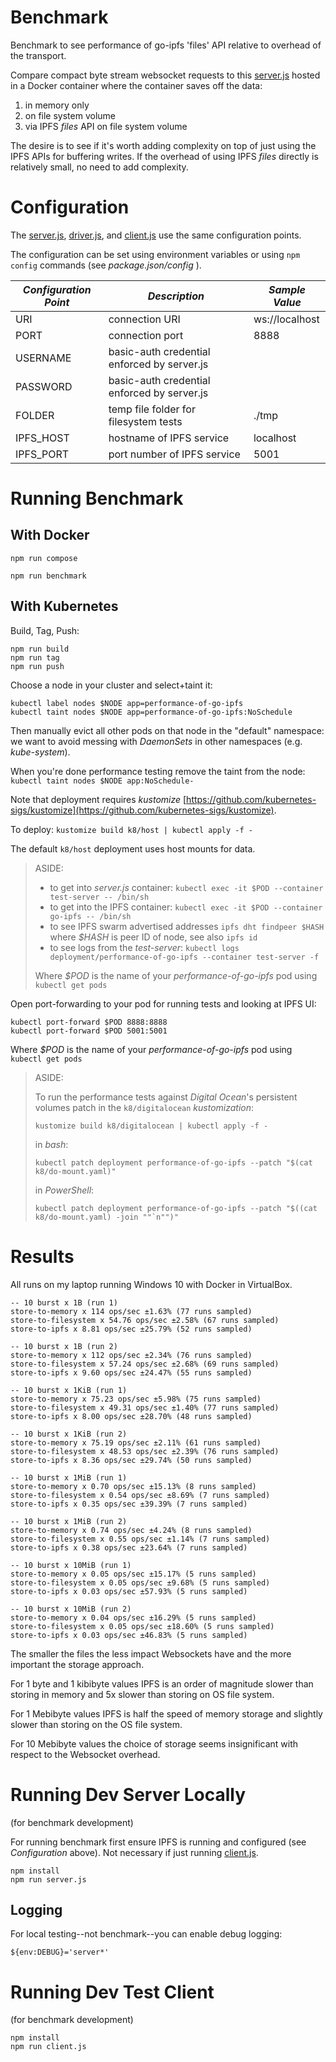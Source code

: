 # Benchmark

Benchmark to see performance of go-ipfs 'files' API relative to overhead of the transport.

Compare compact byte stream websocket requests to this [server.js](./server.js) hosted in a Docker container where the container saves off the data:

1. in memory only
1. on file system volume
1. via IPFS *files* API on file system volume

The desire is to see if it's worth adding complexity on top of just using the IPFS APIs for buffering writes.  If the 
overhead of using IPFS *files* directly is relatively small, no need to add complexity.

# Configuration

The [server.js](./server.js), [driver.js](./driver.js), and [client.js](./client.js) use the same configuration points.

The configuration can be set using environment variables or using `npm config` commands (see *package.json/config* ).

| *Configuration Point* | *Description* | *Sample Value* |
| --- | --- | --- |
| URI | connection URI | ws://localhost |
| PORT | connection port | 8888 |
| USERNAME | basic-auth credential enforced by server.js |  |
| PASSWORD | basic-auth credential enforced by server.js |  |
| FOLDER | temp file folder for filesystem tests | ./tmp |
| IPFS_HOST | hostname of IPFS service | localhost |
| IPFS_PORT | port number of IPFS service | 5001 |

# Running Benchmark

## With Docker

`npm run compose`

`npm run benchmark`

## With Kubernetes

Build, Tag, Push: 

```
npm run build
npm run tag
npm run push
```

Choose a node in your cluster and select+taint it: 

```
kubectl label nodes $NODE app=performance-of-go-ipfs
kubectl taint nodes $NODE app=performance-of-go-ipfs:NoSchedule
```

Then manually evict all other pods on that node in the "default" namespace: we want to avoid messing with *DaemonSets* in other namespaces (e.g. *kube-system*).

When you're done performance testing remove the taint from the node: `kubectl taint nodes $NODE app:NoSchedule-`

Note that deployment requires *kustomize* [https://github.com/kubernetes-sigs/kustomize](https://github.com/kubernetes-sigs/kustomize).

To deploy: `kustomize build k8/host | kubectl apply -f -`

The default `k8/host` deployment uses host mounts for data.

> ASIDE: 
> 
> * to get into *server.js* container: `kubectl exec -it $POD --container test-server -- /bin/sh`
> * to get into the IPFS container: `kubectl exec -it $POD --container go-ipfs -- /bin/sh`
> * to see IPFS swarm advertised addresses `ipfs dht findpeer $HASH` where *$HASH* is peer ID of node, see also `ipfs id`
> * to see logs from the *test-server*: `kubectl logs deployment/performance-of-go-ipfs --container test-server -f`
>
> Where *$POD* is the name of your *performance-of-go-ipfs* pod using `kubectl get pods`

Open port-forwarding to your pod for running tests and looking at IPFS UI:

```
kubectl port-forward $POD 8888:8888
kubectl port-forward $POD 5001:5001
```

Where *$POD* is the name of your *performance-of-go-ipfs* pod using `kubectl get pods`

> ASIDE:
>
> To run the performance tests against *Digital Ocean*'s persistent volumes patch in the `k8/digitalocean` *kustomization*: 
>
> `kustomize build k8/digitalocean | kubectl apply -f -`
>
> in *bash*:
> ```
> kubectl patch deployment performance-of-go-ipfs --patch "$(cat k8/do-mount.yaml)"
> ```
> 
> in *PowerShell*:
> ```
> kubectl patch deployment performance-of-go-ipfs --patch "$((cat k8/do-mount.yaml) -join ""`n"")"
> ```

# Results

All runs on my laptop running Windows 10 with Docker in VirtualBox.

```
-- 10 burst x 1B (run 1)
store-to-memory x 114 ops/sec ±1.63% (77 runs sampled)
store-to-filesystem x 54.76 ops/sec ±2.58% (67 runs sampled)
store-to-ipfs x 8.81 ops/sec ±25.79% (52 runs sampled)

-- 10 burst x 1B (run 2)
store-to-memory x 112 ops/sec ±2.34% (76 runs sampled)
store-to-filesystem x 57.24 ops/sec ±2.68% (69 runs sampled)
store-to-ipfs x 9.60 ops/sec ±24.47% (55 runs sampled)

-- 10 burst x 1KiB (run 1)
store-to-memory x 75.23 ops/sec ±5.98% (75 runs sampled)
store-to-filesystem x 49.31 ops/sec ±1.40% (77 runs sampled)
store-to-ipfs x 8.00 ops/sec ±28.70% (48 runs sampled)

-- 10 burst x 1KiB (run 2)
store-to-memory x 75.19 ops/sec ±2.11% (61 runs sampled)
store-to-filesystem x 48.53 ops/sec ±2.39% (76 runs sampled)
store-to-ipfs x 8.36 ops/sec ±29.74% (50 runs sampled)

-- 10 burst x 1MiB (run 1)
store-to-memory x 0.70 ops/sec ±15.13% (8 runs sampled)
store-to-filesystem x 0.54 ops/sec ±8.69% (7 runs sampled)
store-to-ipfs x 0.35 ops/sec ±39.39% (7 runs sampled)

-- 10 burst x 1MiB (run 2)
store-to-memory x 0.74 ops/sec ±4.24% (8 runs sampled)
store-to-filesystem x 0.55 ops/sec ±1.14% (7 runs sampled)
store-to-ipfs x 0.38 ops/sec ±23.64% (7 runs sampled)

-- 10 burst x 10MiB (run 1)
store-to-memory x 0.05 ops/sec ±15.17% (5 runs sampled)
store-to-filesystem x 0.05 ops/sec ±9.68% (5 runs sampled)
store-to-ipfs x 0.03 ops/sec ±57.93% (5 runs sampled)

-- 10 burst x 10MiB (run 2)
store-to-memory x 0.04 ops/sec ±16.29% (5 runs sampled)
store-to-filesystem x 0.05 ops/sec ±18.60% (5 runs sampled)
store-to-ipfs x 0.03 ops/sec ±46.83% (5 runs sampled)
```

The smaller the files the less impact Websockets have and the more important the storage approach.  

For 1 byte and 1 kibibyte values IPFS is an order of magnitude slower than storing in memory and 5x slower than storing on OS file system.

For 1 Mebibyte  values IPFS is half the speed of memory storage and slightly slower than storing on the OS file system.

For 10 Mebibyte values the choice of storage seems insignificant with respect to the Websocket overhead.

# Running Dev Server Locally

(for benchmark development)

For running benchmark first ensure IPFS is running and configured (see *Configuration* above).  Not necessary if just
running [client.js](./client.js).

```
npm install
npm run server.js
```

## Logging

For local testing--not benchmark--you can enable debug logging:

```
${env:DEBUG}='server*'
```

# Running Dev Test Client

(for benchmark development)

```
npm install
npm run client.js
```
